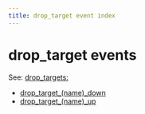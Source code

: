 ```yaml
---
title: drop_target event index
---
```


# drop_target events


See: [drop_targets:](../config/drop_targets.md)

* [drop_target_(name)_down](drop_target_drop_target_down.md)
* [drop_target_(name)_up](drop_target_drop_target_up.md)
